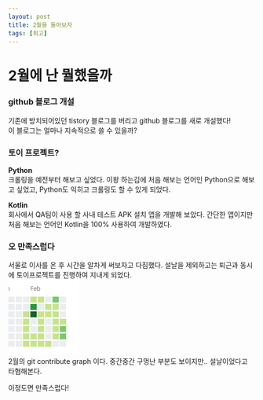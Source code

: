 ```yaml
---
layout: post
title: 2월을 돌아보자
tags: [회고]
---
```


# 2월에 난 뭘했을까  

### github 블로그 개설
기존에 방치되어있던 tistory 블로그를 버리고 github 블로그를 새로 개설했다!  
이 블로그는 얼마나 지속적으로 쓸 수 있을까?

### 토이 프로젝트?
**Python**  
크롤링을 예전부터 해보고 싶었다. 이왕 하는김에 처음 해보는 언어인 Python으로 해보고 싶었고, Python도 익히고 크롤링도 할 수 있게 되었다.  

**Kotlin**  
회사에서 QA팀이 사용 할 사내 테스트 APK 설치 앱을 개발해 보았다. 간단한 앱이지만 처음 해보는 언어인 Kotlin을 100% 사용하여 개발하였다.

### 오 만족스럽다
서울로 이사를 온 후 시간을 알차게 써보자고 다짐했다. 설날을 제외하고는 퇴근과 동시에 토이프로젝트를 진행하여 지내게 되었다.  
![remind_2](/assets/remind_2.PNG)  
2월의 git contribute graph 이다. 중간중간 구멍난 부분도 보이지만.. 설날이었다고 타협해본다.  

이정도면 만족스럽다!
